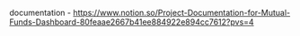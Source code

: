 documentation - https://www.notion.so/Project-Documentation-for-Mutual-Funds-Dashboard-80feaae2667b41ee884922e894cc7612?pvs=4
